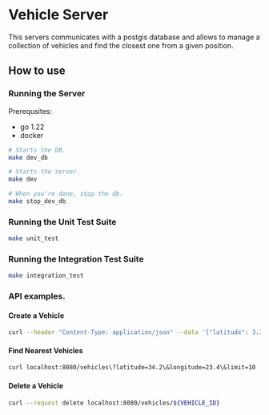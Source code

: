 # Vehicle Server

This servers communicates with a postgis database and allows to manage a collection of vehicles and find the closest one from a given position.

## How to use

### Running the Server

Prerequsites:

- go 1.22
- docker

```bash
# Starts the DB.
make dev_db

# Starts the server.
make dev

# When you're done, stop the db.
make stop_dev_db
```

### Running the Unit Test Suite

```bash
make unit_test
```

### Running the Integration Test Suite

```bash
make integration_test
```

### API examples.

#### Create a Vehicle

```bash
curl --header "Content-Type: application/json" --data '{"latitude": 3.32,"longitude": 4.323, "shortcode":"abed", "battery": 10}' localhost:8080/vehicles | jq .
```

#### Find Nearest Vehicles

```bash
curl localhost:8080/vehicles\?latitude=34.2\&longitude=23.4\&limit=10
```

#### Delete a Vehicle

```bash
curl --request delete localhost:8080/vehicles/${VEHICLE_ID}
```
